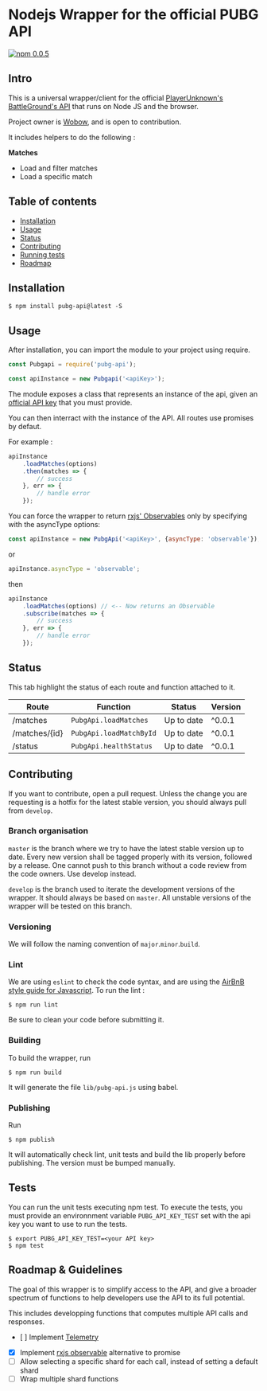 # Nodejs Wrapper for the official PUBG API
[![npm 0.0.5](https://img.shields.io/badge/npm-v0.0.5-brightgreen.svg)](https://www.npmjs.com/package/pubg-api)
## Intro
This is a universal wrapper/client for the official [PlayerUnknown's BattleGround's API](https://developer.playbattlegrounds.com/) that runs on Node JS and the browser.

Project owner is [Wobow](https://github.com/Wobow), and is open to contribution.

It includes helpers to do the following :

**Matches**
- Load and filter matches
- Load a specific match


## Table of contents
- [Installation](#installation)
- [Usage](#usage)
- [Status](#status)
- [Contributing](#contributing)
- [Running tests](#tests)
- [Roadmap](#roadmap--guidelines)

## Installation

    $ npm install pubg-api@latest -S

## Usage

After installation, you can import the module to your project using require. 
```javascript
const Pubgapi = require('pubg-api');

const apiInstance = new Pubgapi('<apiKey>');
```
The module exposes a class that represents an instance of the api, given an [official API key](https://developer.playbattlegrounds.com/) that you must provide.

You can then interract with the instance of the API. All routes use promises by defaut. 

For example :
```javascript
apiInstance
    .loadMatches(options)
    .then(matches => {
        // success
    }, err => {
        // handle error
    });
```

You can force the wrapper to return [rxjs' Observables](https://github.com/reactivex/rxjs) only by specifying with the asyncType options:
```javascript
const apiInstance = new PubgApi('<apiKey>', {asyncType: 'observable'});
```
or 
```javascript
apiInstance.asyncType = 'observable';
```
then
```javascript
apiInstance
    .loadMatches(options) // <-- Now returns an Observable
    .subscribe(matches => {
        // success
    }, err => {
        // handle error
    });
```

## Status

This tab highlight the status of each route and function attached to it.

| Route              | Function                     | Status           | Version     |
|-------             |----------                    |--------          |---------    |
| /matches           | `PubgApi.loadMatches`        | Up to date       | ^0.0.1      |
| /matches/{id}      | `PubgApi.loadMatchById`      | Up to date       | ^0.0.1      |
| /status            | `PubgApi.healthStatus`       | Up to date       | ^0.0.1      |

## Contributing

If you want to contribute, open a pull request. Unless the change you are requesting is a hotfix for the latest stable version, you should always pull from `develop`. 

### Branch organisation
`master` is the branch where we try to have the latest stable version up to date. Every new version shall be tagged properly with its version, followed by a release. One cannot push to this branch without a code review from the code owners. Use develop instead.

`develop` is the branch used to iterate the development versions of the wrapper. It should always be based on `master`. All unstable versions of the wrapper will be tested on this branch. 

### Versioning

We will follow the naming convention of `major`.`minor`.`build`. 

### Lint

We are using `eslint` to check the code syntax, and are using the [AirBnB style guide for Javascript](https://github.com/airbnb/javascript). 
To run the lint :

    $ npm run lint

Be sure to clean your code before submitting it.

### Building

To build the wrapper, run 

    $ npm run build

It will generate the file `lib/pubg-api.js` using babel.

### Publishing

Run

    $ npm publish

It will automatically check lint, unit tests and build the lib properly before publishing. The version must be bumped manually.

## Tests

You can run the unit tests executing npm test. To execute the tests, you must provide an environnment variable `PUBG_API_KEY_TEST` set with the api key you want to use to run the tests. 

    $ export PUBG_API_KEY_TEST=<your API key>
    $ npm test

## Roadmap & Guidelines

The goal of this wrapper is to simplify access to the API, and give a broader spectrum of functions to help developers use the API to its full potential.

This includes developping functions that computes multiple API calls and responses.

- [ ] Implement [Telemetry](https://developer.playbattlegrounds.com/docs/en/telemetry.html) 
- [x] Implement [rxjs observable](https://github.com/reactivex/rxjs) alternative to promise
- [ ] Allow selecting a specific shard for each call, instead of setting a default shard
- [ ] Wrap multiple shard functions
